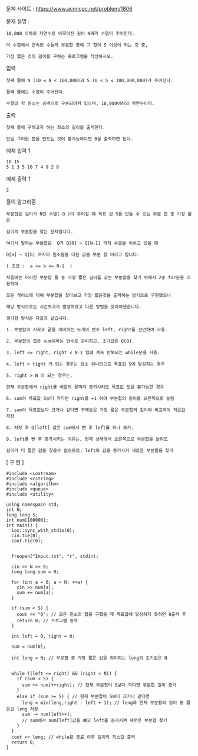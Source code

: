 문제 사이트 : https://www.acmicpc.net/problem/1806

문제 설명 :

    10,000 이하의 자연수로 이루어진 길이 N짜리 수열이 주어진다.
    
    이 수열에서 연속된 수들의 부분합 중에 그 합이 S 이상이 되는 것 중, 
    
    가장 짧은 것의 길이를 구하는 프로그램을 작성하시오.

입력

    첫째 줄에 N (10 ≤ N < 100,000)과 S (0 < S ≤ 100,000,000)가 주어진다. 
    
    둘째 줄에는 수열이 주어진다. 
    
    수열의 각 원소는 공백으로 구분되어져 있으며, 10,000이하의 자연수이다.

출력

    첫째 줄에 구하고자 하는 최소의 길이를 출력한다. 
    
    만일 그러한 합을 만드는 것이 불가능하다면 0을 출력하면 된다.

예제 입력 1 

    10 15
    5 1 3 5 10 7 4 9 2 8

예제 출력 1 

    2
    
풀이 알고리즘

    부분합은 길이가 N인 수열( Q )이 주어질 떄 목표 값 S를 만들 수 있는 부분 합 중 가장 짧은
    
    길이의 부분합을 찾는 문제입니다.
    
    여기서 말하는 부분합은  Q가 Q[0] ~ Q[N-1] 까지 수열을 이루고 있을 때
    
    Q[a] ~ Q[b] 까지의 원소들을 더한 값을 부분 합 이라고 합니다.
    
    ( 조건 :  a <= b <= N-1  )
    
    처음에는 이러한 부분합 들 중 가장 짧은 길이를 갖는 부분합을 찾기 위해서 2중 for문을 이용하여
    
    모든 케이스에 대해 부분합을 찾아보고 가장 짧은것을 출력하는 방식으로 구현했으나
    
    해당 방식으로는 시간초과가 발생하였고 다른 방법을 찾아야했습니다.
    
    생각한 방식은 다음과 같습니다.
    
    1. 부분합의 시작과 끝을 의미하는 두개의 변수 left, right를 선언하여 사용.
    
    2. 부분합의 합은 sum이라는 변수로 관리하고, 초기값은 Q[0].
    
    3. left <= right, right < N-1 일떄 계속 반복되는 while문을 사용.
    
    4. left > right 가 되는 경우는 원소 하나만으로 목표값 S에 달성하는 경우 
    
    5. right > N 이 되는 경우는, 
    
    현재 부분합에서 right를 배열의 끝까지 증가시켜도 목표값 도달 불가능한 경우
    
    6. sum이 목표값 S보다 작다면 right를 +1 하여 부분합의 길이를 오른쪽으로 늘림
    
    7. sum이 목표값보다 크거나 같다면 구해놓은 가장 짧은 부분합의 길이와 비교하여 작은값 저장
    
    8. 저장 후 Q[left] 값은 sum에서 뺀 후 left를 하나 증가.
    
    9. left를 뺀 후 증가시키는 이유는, 현재 상태에서 오른쪽으로 부분합을 늘려도 
    
    길이가 더 짧은 값을 찾을수 없으므로, left의 값을 증가시켜 새로운 부분합을 찾기
    
[ 구 현 ]

    #include <iostream>
    #include <cstring>
    #include <algorithm>
    #include <queue>
    #include <utility>

    using namespace std;
    int N;
    long long S;
    int num[100000];
    int main() {
      ios::sync_with_stdio(0);
      cin.tie(0);
      cout.tie(0);


      freopen("Input.txt", "r", stdin);

      cin >> N >> S;
      long long sum = 0;
      
      for (int a = 0; a < N; ++a) {
        cin >> num[a];
        sum += num[a];
      }
      
      if (sum < S) {
        cout << "0"; // 모든 원소의 합을 구했을 때 목표값에 달성하지 못하면 0출력 후
        return 0; // 프로그램 종료
      }
      
      int left = 0, right = 0;
      
      sum = num[0];
      
      int leng = N; // 부분합 중 가장 짧은 값을 의미하는 leng의 초기값은 N
      
      
      while ((left <= right) && (right < N)) {
        if (sum < S) {
          sum += num[++right]; // 현재 부분합이 S보다 작다면 부분합 길이 증가
        }
        else if (sum >= S) { // 현재 부분합이 S보다 크거나 같다면
          leng = min(leng,right - left + 1); // leng과 현재 부분합의 길이 중 짧은값 leng 저장
          sum -= num[left++]; 
          // sum에서 num[left]값을 뺴고 left를 증가시켜 새로운 부분합 찾기
        }
      }
      cout << leng; // while문 종료 이후 길이의 최소값 출력
      return 0;
    }

    
    
